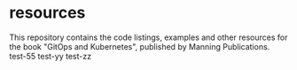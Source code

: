 # resources
This repository contains the code listings, examples and other resources for the book "GitOps and Kubernetes", published by Manning Publications.
test-55
test-yy
test-zz